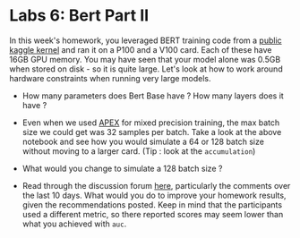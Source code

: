 # Labs 6: Bert Part II

In this week's homework, you leveraged BERT training code from a [public kaggle kernel](https://www.kaggle.com/yuval6967/toxic-bert-plain-vanila) and ran it on a P100 and a V100 card. Each of these have 16GB GPU memory. You may have seen that your model alone was 0.5GB when stored on disk - so it is quite large. Let's look at how to work around hardware constraints when running very large models.   
  
* How many parameters does Bert Base have ? How many layers does it have ?
  
* Even when we used [APEX](https://github.com/NVIDIA/apex) for mixed precision training, the max batch size we could get was 32 samples per batch. Take a look at the above notebook and see how you would simulate a 64 or 128 batch size without moving to a larger card. (Tip : look at the `accumulation`)
   
* What would you change to simulate a 128 batch size ?
   
* Read through the discussion forum [here](https://www.kaggle.com/c/jigsaw-unintended-bias-in-toxicity-classification/discussion/93339), particularly the comments over the last 10 days. What would you do to improve your homework results, given the recommendations posted. Keep in mind that the participants used a different metric, so there reported scores may seem lower than what you achieved with `auc`.
